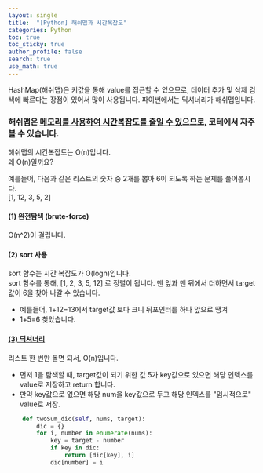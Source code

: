 ```yaml
---
layout: single  
title:  "[Python] 해쉬맵과 시간복잡도"
categories: Python
toc: true
toc_sticky: true
author_profile: false
search: true
use_math: true
---
```

HashMap(해쉬맵)은 키값을 통해 value를 접근할 수 있으므로, 데이터 추가 및 삭제 검색에 빠르다는 장점이 있어서 많이 사용됩니다. 파이썬에서는 딕셔너리가 해쉬맵입니다.

### 해쉬맵은 <u>메모리를 사용하여 시간복잡도를 줄일 수 있으므로,</u> 코테에서 자주 볼 수 있습니다.

해쉬맵의 시간복잡도는 O(n)입니다.    
왜 O(n)일까요?    

예를들어, 다음과 같은 리스트의 숫자 중 2개를 뽑아 6이 되도록 하는 문제를 풀어봅시다.    
[1, 12, 3, 5, 2]

#### (1) 완전탐색 (brute-force)    
O(n^2)이 걸립니다.

#### (2) sort 사용   
sort 함수는 시간 복잡도가 O(logn)입니다.   
sort 함수를 통해, [1, 2, 3, 5, 12] 로 정렬이 됩니다.
맨 앞과 맨 뒤에서 더하면서 target 값이 6을 찾아 나갈 수 있습니다.   
- 예를들어, 1+12=13에서 target값 보다 크니 뒤포인터를 하나 앞으로 땡겨 
- 1+5=6 찾았습니다.

#### <u>(3) 딕셔너리</u>
리스트 한 번만 돌면 되서, O(n)입니다.   
- 먼저 1을 탐색할 때, target값이 되기 위한 값 5가 key값으로 있으면 해당 인덱스를 value로 저장하고 return 합니다. 
- 만약 key값으로 없으면 해당 num을 key값으로 두고 해당 인덱스를 "임시적으로" value로 저장.
```python
    def twoSum_dic(self, nums, target):
        dic = {}
        for i, number in enumerate(nums):
            key = target - number
            if key in dic:
                return [dic[key], i]
            dic[number] = i
```






